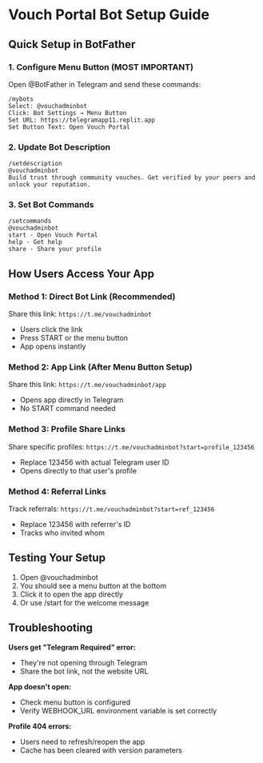 # Vouch Portal Bot Setup Guide

## Quick Setup in BotFather

### 1. Configure Menu Button (MOST IMPORTANT)
Open @BotFather in Telegram and send these commands:

```
/mybots
Select: @vouchadminbot
Click: Bot Settings → Menu Button
Set URL: https://telegramapp11.replit.app
Set Button Text: Open Vouch Portal
```

### 2. Update Bot Description
```
/setdescription
@vouchadminbot
Build trust through community vouches. Get verified by your peers and unlock your reputation.
```

### 3. Set Bot Commands
```
/setcommands
@vouchadminbot
start - Open Vouch Portal
help - Get help
share - Share your profile
```

## How Users Access Your App

### Method 1: Direct Bot Link (Recommended)
Share this link: `https://t.me/vouchadminbot`
- Users click the link
- Press START or the menu button
- App opens instantly

### Method 2: App Link (After Menu Button Setup)
Share this link: `https://t.me/vouchadminbot/app`
- Opens app directly in Telegram
- No START command needed

### Method 3: Profile Share Links
Share specific profiles: `https://t.me/vouchadminbot?start=profile_123456`
- Replace 123456 with actual Telegram user ID
- Opens directly to that user's profile

### Method 4: Referral Links
Track referrals: `https://t.me/vouchadminbot?start=ref_123456`
- Replace 123456 with referrer's ID
- Tracks who invited whom

## Testing Your Setup

1. Open @vouchadminbot
2. You should see a menu button at the bottom
3. Click it to open the app directly
4. Or use /start for the welcome message

## Troubleshooting

**Users get "Telegram Required" error:**
- They're not opening through Telegram
- Share the bot link, not the website URL

**App doesn't open:**
- Check menu button is configured
- Verify WEBHOOK_URL environment variable is set correctly

**Profile 404 errors:**
- Users need to refresh/reopen the app
- Cache has been cleared with version parameters